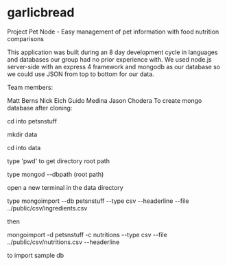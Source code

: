 garlicbread
===========

Project Pet Node - Easy management of pet information with food nutrition comparisons

This application was built during an 8 day development cycle in languages and databases our group had no prior experience with. We used node.js server-side with an express 4 framework and mongodb as our database so we could use JSON from top to bottom for our data.

Team members:

Matt Berns
Nick Eich
Guido Medina
Jason Chodera
To create mongo database after cloning:

cd into petsnstuff

mkdir data

cd into data

type 'pwd' to get directory root path

type mongod --dbpath (root path)

open a new terminal in the data directory

type mongoimport --db petsnstuff --type csv --headerline --file ../public/csv/ingredients.csv

then

mongoimport -d petsnstuff -c nutritions --type csv --file ../public/csv/nutritions.csv --headerline

to import sample db

